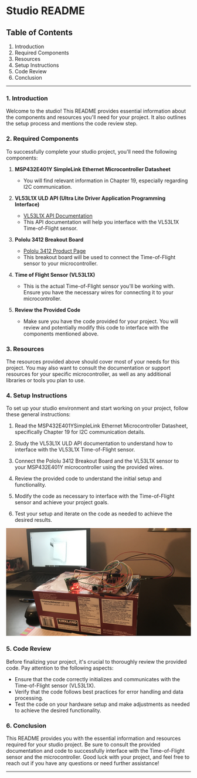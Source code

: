 # Studio README

## Table of Contents
1. Introduction
2. Required Components
3. Resources
4. Setup Instructions
5. Code Review
6. Conclusion

---

### 1. Introduction

Welcome to the studio! This README provides essential information about the components and resources you'll need for your project. It also outlines the setup process and mentions the code review step.

### 2. Required Components

To successfully complete your studio project, you'll need the following components:

1. **MSP432E401Y SimpleLink Ethernet Microcontroller Datasheet**
   - You will find relevant information in Chapter 19, especially regarding I2C communication.

2. **VL53L1X ULD API (Ultra Lite Driver Application Programming Interface)**
   - [VL53L1X API Documentation](https://www.st.com/resource/en/user_manual/dm00562924-a-guide-tousing-the-vl53l1x-ultra-lite-driver-stmicroelectronics.pdf)
   - This API documentation will help you interface with the VL53L1X Time-of-Flight sensor.

3. **Pololu 3412 Breakout Board**
   - [Pololu 3412 Product Page](https://www.pololu.com/product/3415)
   - This breakout board will be used to connect the Time-of-Flight sensor to your microcontroller.

4. **Time of Flight Sensor (VL53L1X)**
   - This is the actual Time-of-Flight sensor you'll be working with. Ensure you have the necessary wires for connecting it to your microcontroller.

5. **Review the Provided Code**
   - Make sure you have the code provided for your project. You will review and potentially modify this code to interface with the components mentioned above.

### 3. Resources

The resources provided above should cover most of your needs for this project. You may also want to consult the documentation or support resources for your specific microcontroller, as well as any additional libraries or tools you plan to use.

### 4. Setup Instructions

To set up your studio environment and start working on your project, follow these general instructions:

1. Read the MSP432E401YSimpleLink Ethernet Microcontroller Datasheet, specifically Chapter 19 for I2C communication details.

2. Study the VL53L1X ULD API documentation to understand how to interface with the VL53L1X Time-of-Flight sensor.

3. Connect the Pololu 3412 Breakout Board and the VL53L1X sensor to your MSP432E401Y microcontroller using the provided wires.

4. Review the provided code to understand the initial setup and functionality.

5. Modify the code as necessary to interface with the Time-of-Flight sensor and achieve your project goals.

6. Test your setup and iterate on the code as needed to achieve the desired results.

![setup](https://github.com/fistfulofyen/VL53L1X_LIDAR/blob/main/IMG_1845.JPG)

### 5. Code Review

Before finalizing your project, it's crucial to thoroughly review the provided code. Pay attention to the following aspects:

- Ensure that the code correctly initializes and communicates with the Time-of-Flight sensor (VL53L1X).
- Verify that the code follows best practices for error handling and data processing.
- Test the code on your hardware setup and make adjustments as needed to achieve the desired functionality.

### 6. Conclusion

This README provides you with the essential information and resources required for your studio project. Be sure to consult the provided documentation and code to successfully interface with the Time-of-Flight sensor and the microcontroller. Good luck with your project, and feel free to reach out if you have any questions or need further assistance!

---
